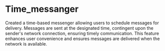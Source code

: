 # Time_messanger
Created a time-based messenger allowing users to schedule messages for delivery. Messages are sent at the designated time, contingent upon the sender's network connection, ensuring timely communication. This feature enhances user convenience and ensures messages are delivered when the network is available.
